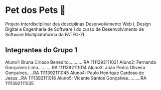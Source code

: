 # Pet dos Pets :dog:
Projeto Interdisciplinar das dosciplinas Desenvolvimento Web I, Design Digital e Engenharia de Software I do curso de Desenvolvimento de Software Multiplataforma da FATEC-ZL.

## Integrantes do Grupo 1

Aluno1: Bruna Ciriaco Benedito............RA 1111392111021
Aluno2: Fernanda Gonçalves Lima...........RA 1111392111014
Aluno3: João Pedro Oliveira Gonçalves.....RA 1111392111045
Aluno4: Paulo Henrique Cardoso de Jesus...RA 1111392111018
Aluno5: Vicente Santos Gonçalves..........RA 1111392111035


